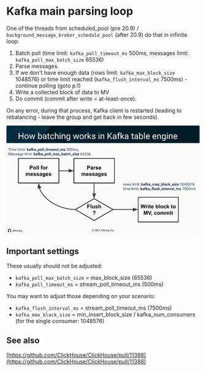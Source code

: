 # Kafka main parsing loop

One of the threads from scheduled\_pool \(pre 20.9\) / `background_message_broker_schedule_pool` \(after 20.9\) do that in infinite loop:

1. Batch poll \(time limit: `kafka_poll_timeout_ms` 500ms, messages limit: `kafka_poll_max_batch_size` 65536\)
2. Parse messages.
3. If we don't have enough data \(rows limit: `kafka_max_block_size` 1048576\) or time limit reached \(`kafka_flush_interval_ms` 7500ms\) - continue polling \(goto p.1\)
4. Write a collected block of data to MV
5. Do commit \(commit after write = at-least-once\).

On any error, during that process, Kafka client is restarted \(leading to rebalancing - leave the group and get back in few seconds\).

![](../../.gitbook/assets/128942286.png)

## Important settings <a id="Kafkamainparsingloop-Importantsettings"></a>

These usually should not be adjusted:

* `kafka_poll_max_batch_size` = max\_block\_size \(65536\)
* `kafka_poll_timeout_ms` = stream\_poll\_timeout\_ms \(500ms\)

You may want to adjust those depending on your scenario:

* `kafka_flush_interval_ms` = stream\_poll\_timeout\_ms \(7500ms\)
* `kafka_max_block_size` = min\_insert\_block\_size / kafka\_num\_consumers \(for the single consumer: 1048576\)

## See also <a id="Kafkamainparsingloop-Seealso"></a>

[https://github.com/ClickHouse/ClickHouse/pull/11388](https://github.com/ClickHouse/ClickHouse/pull/11388)

